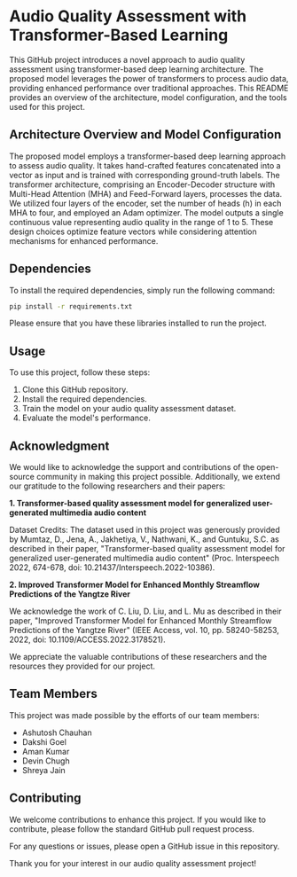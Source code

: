 <!DOCTYPE html>
<html>

<head>
   
</head>

<body>

<h1>Audio Quality Assessment with Transformer-Based Learning</h1>

<p>This GitHub project introduces a novel approach to audio quality assessment using transformer-based deep learning architecture. The proposed model leverages the power of transformers to process audio data, providing enhanced performance over traditional approaches. This README provides an overview of the architecture, model configuration, and the tools used for this project.</p>



<h2>Architecture Overview and Model Configuration</h2>

<p>The proposed model employs a transformer-based deep learning approach to assess audio quality. It takes hand-crafted features concatenated into a vector as input and is trained with corresponding ground-truth labels. The transformer architecture, comprising an Encoder-Decoder structure with Multi-Head Attention (MHA) and Feed-Forward layers, processes the data. We utilized four layers of the encoder, set the number of heads (h) in each MHA to four, and employed an Adam optimizer. The model outputs a single continuous value representing audio quality in the range of 1 to 5. These design choices optimize feature vectors while considering attention mechanisms for enhanced performance.</p>

<h2 id="dependencies">Dependencies</h2>

<p>To install the required dependencies, simply run the following command:</p>

```bash
pip install -r requirements.txt
```
<p>Please ensure that you have these libraries installed to run the project.</p>

<h2 id="usage">Usage</h2>

<p>To use this project, follow these steps:</p>
<ol>
    <li>Clone this GitHub repository.</li>
    <li>Install the required dependencies.</li>
    <li>Train the model on your audio quality assessment dataset.</li>
    <li>Evaluate the model's performance.</li>
</ol>

<h2 id="acknowledgment">Acknowledgment</h2>

<p>We would like to acknowledge the support and contributions of the open-source community in making this project possible. Additionally, we extend our gratitude to the following researchers and their papers:</p>

<p><strong>1. Transformer-based quality assessment model for generalized user-generated multimedia audio content</strong></p>
<p>Dataset Credits: The dataset used in this project was generously provided by Mumtaz, D., Jena, A., Jakhetiya, V., Nathwani, K., and Guntuku, S.C. as described in their paper, "Transformer-based quality assessment model for generalized user-generated multimedia audio content" (Proc. Interspeech 2022, 674-678, doi: 10.21437/Interspeech.2022-10386).</p>

<p><strong>2. Improved Transformer Model for Enhanced Monthly Streamflow Predictions of the Yangtze River</strong></p>
<p>We acknowledge the work of C. Liu, D. Liu, and L. Mu as described in their paper, "Improved Transformer Model for Enhanced Monthly Streamflow Predictions of the Yangtze River" (IEEE Access, vol. 10, pp. 58240-58253, 2022, doi: 10.1109/ACCESS.2022.3178521).</p>

<p>We appreciate the valuable contributions of these researchers and the resources they provided for our project.</p>


<h2 id="team-members">Team Members</h2>
<p>This project was made possible by the efforts of our team members:</p>
<ul>
    <li>Ashutosh Chauhan</li>
    <li>Dakshi Goel</li>
    <li>Aman Kumar</li>
   <li>Devin Chugh</li>
   <li>Shreya Jain</li>
</ul>

<h2 id="contributing">Contributing</h2>

<p>We welcome contributions to enhance this project. If you would like to contribute, please follow the standard GitHub pull request process.</p>

<p>For any questions or issues, please open a GitHub issue in this repository.</p>

<p>Thank you for your interest in our audio quality assessment project!</p>


</body>

</html>
